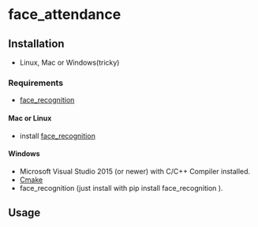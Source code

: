 # face_attendance

## Installation
  * Linux, Mac or Windows(tricky)

### Requirements

  * [face_recognition](https://github.com/ageitgey/face_recognition/blob/master/README.md#installation)
#### Mac or Linux
 * install [face_recognition](https://github.com/ageitgey/face_recognition/blob/master/README.md#installing-on-mac-or-linux)

#### Windows
  * Microsoft Visual Studio 2015 (or newer) with C/C++ Compiler installed.
  * [Cmake](https://cmake.org/download/)
  * face_recognition (just install with pip install face_recognition ).

## Usage
  
